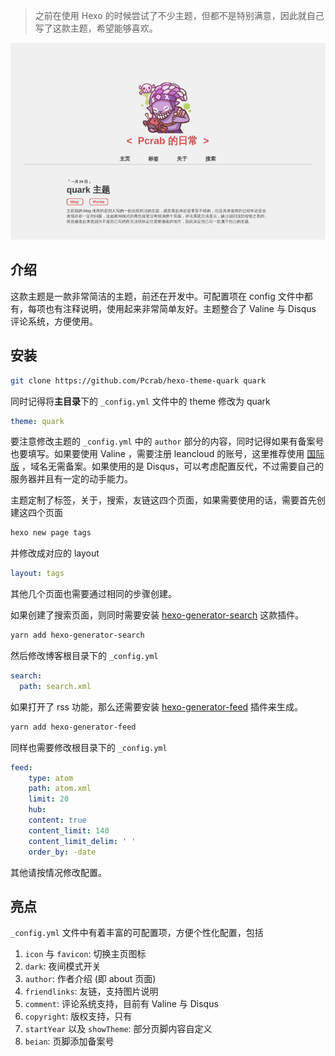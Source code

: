 > 之前在使用 Hexo 的时候尝试了不少主题，但都不是特别满意，因此就自己写了这款主题，希望能够喜欢。

![screenshot](source/images/A-Quark.png)

## 介绍

这款主题是一款非常简洁的主题，前还在开发中。可配置项在 config 文件中都有，每项也有注释说明，使用起来非常简单友好。主题整合了 Valine 与 Disqus 评论系统，方便使用。

## 安装

```bash
git clone https://github.com/Pcrab/hexo-theme-quark quark
```

同时记得将**主目录**下的 `_config.yml` 文件中的 theme 修改为 quark

```yaml
theme: quark
```

要注意修改主题的 `_config.yml` 中的 `author` 部分的内容，同时记得如果有备案号也要填写。如果要使用 Valine ，需要注册 leancloud 的账号，这里推荐使用 [国际版](https://leancloud.app/) ，域名无需备案。如果使用的是 Disqus，可以考虑配置反代，不过需要自己的服务器并且有一定的动手能力。

主题定制了标签，关于，搜索，友链这四个页面，如果需要使用的话，需要首先创建这四个页面

```bash
hexo new page tags
```

并修改成对应的 layout

```yaml
layout: tags
```

其他几个页面也需要通过相同的步骤创建。

如果创建了搜索页面，则同时需要安装 [hexo-generator-search](https://github.com/wzpan/hexo-generator-search) 这款插件。

```bash
yarn add hexo-generator-search
```

然后修改博客根目录下的 `_config.yml`

```yaml
search:
  path: search.xml
```

如果打开了 rss 功能，那么还需要安装 [hexo-generator-feed](https://github.com/hexojs/hexo-generator-feed) 插件来生成。

```bash
yarn add hexo-generator-feed
```

同样也需要修改根目录下的 `_config.yml`

```yaml
feed:
    type: atom
    path: atom.xml
    limit: 20
    hub:
    content: true
    content_limit: 140
    content_limit_delim: ' '
    order_by: -date
```

其他请按情况修改配置。

## 亮点

`_config.yml` 文件中有着丰富的可配置项，方便个性化配置，包括

1. `icon` 与 `favicon`: 切换主页图标
2. `dark`: 夜间模式开关
3. `author`: 作者介绍 (即 about 页面)
4. `friendlinks`: 友链，支持图片说明
5. `comment`: 评论系统支持，目前有 Valine 与 Disqus
6. `copyright`: 版权支持，只有
7. `startYear` 以及 `showTheme`: 部分页脚内容自定义
8. `beian`: 页脚添加备案号

